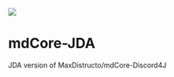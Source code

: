 [![](https://jitpack.io/v/com.gitlab.MaxDistructo.MaxDistructo/mdCore-jda.svg)](https://jitpack.io/#com.gitlab.MaxDistructo.MaxDistructo/mdCore-jda)
# mdCore-JDA
JDA version of MaxDistructo/mdCore-Discord4J
